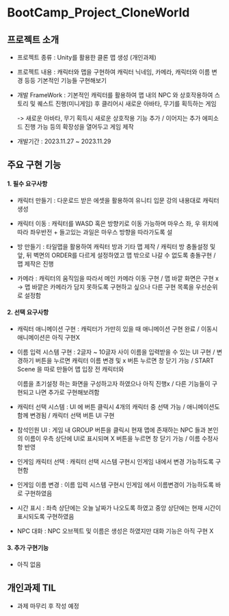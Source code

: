 # BootCamp_Project_CloneWorld


## 프로젝트 소개

- 프로젝트 종류 : Unity를 활용한 클론 맵 생성 (개인과제)
  
- 프로젝트 내용 : 캐릭터와 맵을 구현하여 캐릭터 닉네임, 카메라, 캐릭터와 이름 변경 등등 기본적인 기능들 구현해보기
  
- 개발 FrameWork : 기본적인 캐릭터를 활용하여 맵 내의 NPC 와 상호작용하여 스토리 및 퀘스트 진행(미니게임) 후 클리어시 새로운 아바타, 무기를 획득하는 게임
  
  -> 새로운 아바타, 무기 획득시 새로운 상호작용 기능 추가 / 이어지는 추가 에피소드 진행 가능 등의 확장성을 열어두고 게임 제작
  
- 개발기간 : 2023.11.27 ~ 2023.11.29


## 주요 구현 기능


#### 1. 필수 요구사항

- 캐릭터 만들기 : 다운로드 받은 에셋을 활용하여 유니티 입문 강의 내용대로 캐릭터 생성

- 캐릭터 이동 : 캐릭터를 WASD 혹은 방향키로 이동 가능하며 마우스 좌, 우 위치에 따라 좌우반전 + 들고있는 과일은 마우스 방향을 따라가도록 설

- 방 만들기 : 타일맵을 활용하여 캐릭터 방과 기타 맵 제작 / 캐릭터 방 충돌설정 및 앞, 뒤 벽면의 ORDER를 다르게 설정하였고 맵 밖으로 나갈 수 없도록 충돌구현 / 맵 제작은 진행

- 카메라 : 캐릭터의 움직임을 따라서 메인 카메라 이동 구현 / 맵 바깥 화면은 구현 x -> 맵 바깥은 카메라가 담지 못하도록 구현하고 싶으나 다른 구현 목록을 우선순위로 설정함


#### 2. 선택 요구사항 

- 캐릭터 애니메이션 구현 : 캐릭터가 가만히 있을 때 애니메이션 구현 완료 / 이동시 애니메이션은 아직 구현X 

- 이름 입력 시스템 구현 : 2글자 ~ 10글자 사이 이름을 입력받을 수 있는 UI 구현 / 변경하기 버튼을 누르면 캐릭터 이름 변경 및 x 버튼 누르면 창 닫기 가능 / START Scene 을 따로 만들어 맵 입장 전 캐릭터와

  이름을 초기설정 하는 화면을 구성하고자 하였으나 아직 진행x / 다른 기능들이 구현되고 나면 추가로 구현해보려함

- 캐릭터 선택 시스템 : UI 에 버튼 클릭시 4개의 캐릭터 중 선택 가능 / 애니메이션도 함께 변경됨 / 캐릭터 선택 버튼 UI 구현

- 참석인원 UI : 게임 내 GROUP 버튼을 클릭시 현재 맵에 존재하는 NPC 들과 본인의 이름이 우측 상단에 UI로 표시되며 X 버튼을 누르면 창 닫기 가능 / 이름 수정사항 반영

- 인게임 캐릭터 선택 : 캐릭터 선택 시스템 구현시 인게임 내에서 변경 가능하도록 구현함

- 인게임 이름 변경 : 이름 입력 시스템 구현시 인게임 에서 이름변경이 가능하도록 바로 구현하였음

- 시간 표시 : 좌측 상단에는 오늘 날짜가 나오도록 하였고 중앙 상단에는 현재 시간이 표시되도록 구현하였음

- NPC 대화 : NPC 오브젝트 및 이름은 생성은 하였지만 대화 기능은 아직 구현 X


#### 3. 추가 구현기능

- 아직 없음



## 개인과제 TIL

- 과제 마무리 후 작성 예정

